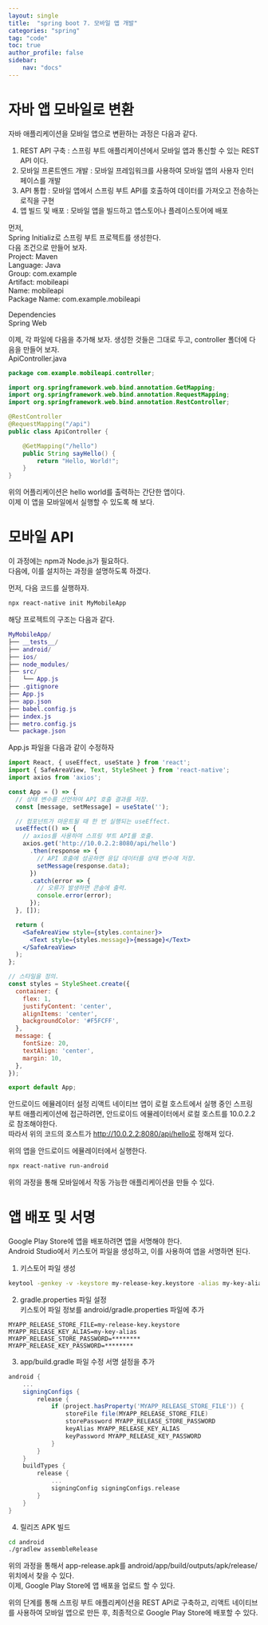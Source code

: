 ```yaml
---
layout: single
title:  "spring boot 7. 모바일 앱 개발"
categories: "spring"
tag: "code"
toc: true
author_profile: false
sidebar:
    nav: "docs"
---  
```


# 자바 앱 모바일로 변환  
자바 애플리케이션을 모바일 앱으로 변환하는 과정은 다음과 같다.  
1. REST API 구축 : 스프링 부트 애플리케이션에서 모바일 앱과 통신할 수 있는 REST API 이다.  
2. 모바일 프론트엔드 개발 : 모바일 프레임워크를 사용하여 모바일 앱의 사용자 인터페이스를 개발   
3. API 통합 : 모바일 앱에서 스프링 부트 API를 호출하여 데이터를 가져오고 전송하는 로직을 구현  
4. 앱 빌드 및 배포 : 모바일 앱을 빌드하고 앱스토어나 플레이스토어에 배포  

먼저,  
Spring Initializ로 스프링 부트 프로젝트를 생성한다.  
다음 조건으로 만들어 보자.  
Project: Maven  
Language: Java  
Group: com.example  
Artifact: mobileapi  
Name: mobileapi  
Package Name: com.example.mobileapi  

Dependencies  
Spring Web  

이제, 각 파일에 다음을 추가해 보자.
생성한 것들은 그대로 두고, controller 폴더에 다음을 만들어 보자.  
ApiController.java  
```java
package com.example.mobileapi.controller;

import org.springframework.web.bind.annotation.GetMapping;
import org.springframework.web.bind.annotation.RequestMapping;
import org.springframework.web.bind.annotation.RestController;

@RestController
@RequestMapping("/api")
public class ApiController {

    @GetMapping("/hello")
    public String sayHello() {
        return "Hello, World!";
    }
}

```  

위의 어플리케이션은 hello world를 출력하는 간단한 앱이다.  
이제 이 앱을 모바일에서 실행할 수 있도록 해 보다.  

# 모바일 API
이 과정에는 npm과 Node.js가 필요하다.  
다음에, 이를 설치하는 과정을 설명하도록 하겠다.  

먼저, 다음 코드를 실행하자.  
```bash
npx react-native init MyMobileApp
```  

해당 프로젝트의 구조는 다음과 같다.  
```lua
MyMobileApp/
├── __tests__/
├── android/
├── ios/
├── node_modules/
├── src/
│   └── App.js
├── .gitignore
├── App.js
├── app.json
├── babel.config.js
├── index.js
├── metro.config.js
└── package.json

```  

App.js 파일을 다음과 같이 수정하자  
```jsx
import React, { useEffect, useState } from 'react';
import { SafeAreaView, Text, StyleSheet } from 'react-native';
import axios from 'axios';

const App = () => {
  // 상태 변수를 선언하여 API 호출 결과를 저장.
  const [message, setMessage] = useState('');

  // 컴포넌트가 마운트될 때 한 번 실행되는 useEffect.
  useEffect(() => {
    // axios를 사용하여 스프링 부트 API를 호출.
    axios.get('http://10.0.2.2:8080/api/hello')
      .then(response => {
        // API 호출에 성공하면 응답 데이터를 상태 변수에 저장.
        setMessage(response.data);
      })
      .catch(error => {
        // 오류가 발생하면 콘솔에 출력.
        console.error(error);
      });
  }, []);

  return (
    <SafeAreaView style={styles.container}>
      <Text style={styles.message}>{message}</Text>
    </SafeAreaView>
  );
};

// 스타일을 정의.
const styles = StyleSheet.create({
  container: {
    flex: 1,
    justifyContent: 'center',
    alignItems: 'center',
    backgroundColor: '#F5FCFF',
  },
  message: {
    fontSize: 20,
    textAlign: 'center',
    margin: 10,
  },
});

export default App;

```  

안드로이드 에뮬레이터 설정
리액트 네이티브 앱이 로컬 호스트에서 실행 중인 스프링 부트 애플리케이션에 접근하려면, 안드로이드 에뮬레이터에서 로컬 호스트를 10.0.2.2로 참조해야한다.  
따라서 위의 코드의 호스트가 http://10.0.2.2:8080/api/hello로 정해져 있다.  

위의 앱을 안드로이드 에뮬레이터에서 실행한다.  
```bash
npx react-native run-android
```  
위의 과정을 통해 모바일에서 작동 가능한 애플리케이션을 만들 수 있다.  

# 앱 배포 및 서명  
Google Play Store에 앱을 배포하려면 앱을 서명해야 한다.  
Android Studio에서 키스토어 파일을 생성하고, 이를 사용하여 앱을 서명하면 된다.  

1. 키스토어 파일 생성  
```bash
keytool -genkey -v -keystore my-release-key.keystore -alias my-key-alias -keyalg RSA -keysize 2048 -validity 10000
```  

2. gradle.properties 파일 설정  
키스토어 파일 정보를 android/gradle.properties 파일에 추가  
```properties
MYAPP_RELEASE_STORE_FILE=my-release-key.keystore
MYAPP_RELEASE_KEY_ALIAS=my-key-alias
MYAPP_RELEASE_STORE_PASSWORD=********
MYAPP_RELEASE_KEY_PASSWORD=********
```  

3. app/build.gradle 파일 수정
서명 설정을 추가
```gradle
android {
    ...
    signingConfigs {
        release {
            if (project.hasProperty('MYAPP_RELEASE_STORE_FILE')) {
                storeFile file(MYAPP_RELEASE_STORE_FILE)
                storePassword MYAPP_RELEASE_STORE_PASSWORD
                keyAlias MYAPP_RELEASE_KEY_ALIAS
                keyPassword MYAPP_RELEASE_KEY_PASSWORD
            }
        }
    }
    buildTypes {
        release {
            ...
            signingConfig signingConfigs.release
        }
    }
}
```

4. 릴리즈 APK 빌드
```bash
cd android
./gradlew assembleRelease
```

위의 과정을 통해서 app-release.apk를 android/app/build/outputs/apk/release/ 위치에서 찾을 수 있다.  
이제, Google Play Store에 앱 배포을 업로드 할 수 있다.  

위의 단계를 통해 스프링 부트 애플리케이션을 REST API로 구축하고, 리액트 네이티브를 사용하여 모바일 앱으로 만든 후, 최종적으로 Google Play Store에 배포할 수 있다.  